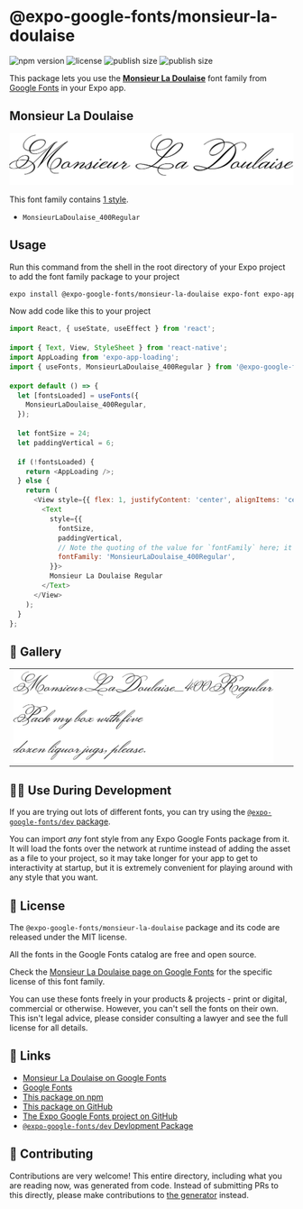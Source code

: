 # @expo-google-fonts/monsieur-la-doulaise

![npm version](https://flat.badgen.net/npm/v/@expo-google-fonts/monsieur-la-doulaise)
![license](https://flat.badgen.net/github/license/expo/google-fonts)
![publish size](https://flat.badgen.net/packagephobia/install/@expo-google-fonts/monsieur-la-doulaise)
![publish size](https://flat.badgen.net/packagephobia/publish/@expo-google-fonts/monsieur-la-doulaise)

This package lets you use the [**Monsieur La Doulaise**](https://fonts.google.com/specimen/Monsieur+La+Doulaise) font family from [Google Fonts](https://fonts.google.com/) in your Expo app.

## Monsieur La Doulaise

![Monsieur La Doulaise](./font-family.png)

This font family contains [1 style](#-gallery).

- `MonsieurLaDoulaise_400Regular`

## Usage

Run this command from the shell in the root directory of your Expo project to add the font family package to your project
```sh
expo install @expo-google-fonts/monsieur-la-doulaise expo-font expo-app-loading
```

Now add code like this to your project
```js
import React, { useState, useEffect } from 'react';

import { Text, View, StyleSheet } from 'react-native';
import AppLoading from 'expo-app-loading';
import { useFonts, MonsieurLaDoulaise_400Regular } from '@expo-google-fonts/monsieur-la-doulaise';

export default () => {
  let [fontsLoaded] = useFonts({
    MonsieurLaDoulaise_400Regular,
  });

  let fontSize = 24;
  let paddingVertical = 6;

  if (!fontsLoaded) {
    return <AppLoading />;
  } else {
    return (
      <View style={{ flex: 1, justifyContent: 'center', alignItems: 'center' }}>
        <Text
          style={{
            fontSize,
            paddingVertical,
            // Note the quoting of the value for `fontFamily` here; it expects a string!
            fontFamily: 'MonsieurLaDoulaise_400Regular',
          }}>
          Monsieur La Doulaise Regular
        </Text>
      </View>
    );
  }
};

```

## 🔡 Gallery


||||
|-|-|-|
|![MonsieurLaDoulaise_400Regular](./MonsieurLaDoulaise_400Regular.ttf.png)||||


## 👩‍💻 Use During Development

If you are trying out lots of different fonts, you can try using the [`@expo-google-fonts/dev` package](https://github.com/expo/google-fonts/tree/master/font-packages/dev#readme).

You can import *any* font style from any Expo Google Fonts package from it. It will load the fonts
over the network at runtime instead of adding the asset as a file to your project, so it may take longer
for your app to get to interactivity at startup, but it is extremely convenient
for playing around with any style that you want.

## 📖 License

The `@expo-google-fonts/monsieur-la-doulaise` package and its code are released under the MIT license.

All the fonts in the Google Fonts catalog are free and open source.

Check the [Monsieur La Doulaise page on Google Fonts](https://fonts.google.com/specimen/Monsieur+La+Doulaise) for the specific license of this font family.

You can use these fonts freely in your products & projects - print or digital, commercial or otherwise. However, you can't sell the fonts on their own. This isn't legal advice, please consider consulting a lawyer and see the full license for all details.

## 🔗 Links

- [Monsieur La Doulaise on Google Fonts](https://fonts.google.com/specimen/Monsieur+La+Doulaise)
- [Google Fonts](https://fonts.google.com/)
- [This package on npm](https://www.npmjs.com/package/@expo-google-fonts/monsieur-la-doulaise)
- [This package on GitHub](https://github.com/expo/google-fonts/tree/master/font-packages/monsieur-la-doulaise)
- [The Expo Google Fonts project on GitHub](https://github.com/expo/google-fonts)
- [`@expo-google-fonts/dev` Devlopment Package](https://github.com/expo/google-fonts/tree/master/font-packages/dev)

## 🤝 Contributing

Contributions are very welcome! This entire directory, including what you are reading now, was generated from code. Instead of submitting PRs to this directly, please make contributions to [the generator](https://github.com/expo/google-fonts/tree/master/packages/generator) instead.
